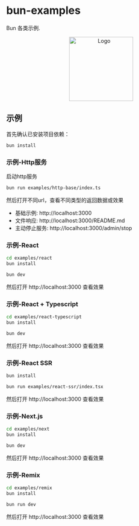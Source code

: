 # bun-examples

Bun 各类示例.

<p align="center">
  <a href="https://bun.sh"><img src="https://user-images.githubusercontent.com/709451/182802334-d9c42afe-f35d-4a7b-86ea-9985f73f20c3.png" alt="Logo" height=170></a>
</p>

## 示例

首先确认已安装项目依赖：

```sh
bun install
```

### 示例-Http服务

启动http服务

```sh
bun run examples/http-base/index.ts
```

然后打开不同url，查看不同类型的返回数据或效果

- 基础示例: http://localhost:3000
- 文件响应: http://localhost:3000/README.md
- 主动停止服务: http://localhost:3000/admin/stop

### 示例-React

```sh
cd examples/react
bun install

bun dev
```

然后打开 http://localhost:3000 查看效果

### 示例-React + Typescript

```sh
cd examples/react-typescript
bun install

bun dev
```

然后打开 http://localhost:3000 查看效果

### 示例-React SSR

```sh
bun install

bun run examples/react-ssr/index.tsx
``` 

然后打开 http://localhost:3000 查看效果

### 示例-Next.js

```sh
cd examples/next
bun install

bun dev
```

然后打开 http://localhost:3000 查看效果


### 示例-Remix

```sh
cd examples/remix
bun install

bun run dev
```

然后打开 http://localhost:3000 查看效果
